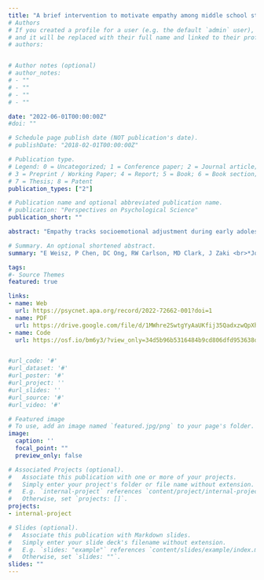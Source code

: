 ```yaml
---
title: "A brief intervention to motivate empathy among middle school students"
# Authors
# If you created a profile for a user (e.g. the default `admin` user), write the username (folder name) here 
# and it will be replaced with their full name and linked to their profile.
# authors:


# Author notes (optional)
# author_notes:
# - ""
# - ""
# - ""
# - ""

date: "2022-06-01T00:00:00Z"
#doi: ""

# Schedule page publish date (NOT publication's date).
# publishDate: "2018-02-01T00:00:00Z"

# Publication type.
# Legend: 0 = Uncategorized; 1 = Conference paper; 2 = Journal article;
# 3 = Preprint / Working Paper; 4 = Report; 5 = Book; 6 = Book section;
# 7 = Thesis; 8 = Patent
publication_types: ["2"]

# Publication name and optional abbreviated publication name.
# publication: "Perspectives on Psychological Science"
publication_short: ""

abstract: "Empathy tracks socioemotional adjustment during early adolescence, yet adolescents this age tend to show reductions in empathy compared with younger children. Here we took a novel approach to building empathy among early adolescents in four middle schools (n = 857). Rather than addressing the ability to empathize, we targeted the motivation to empathize. To do so, we leveraged strategies demonstrated to change motivation among early adolescents: social norms and mindsets. Compared with those in other conditions, students who received a norms-based intervention reported greater motivation to empathize with others, which was in turn associated with increased peer-reported prosocial behaviors, as well as lower levels of loneliness and aggression. The effects of this norms condition were strongest at schools with relatively high engagement with the intervention. Findings suggest a novel avenue for increasing empathy among early adolescents-focusing on peer-driven motivation-and underscore the importance of context in shaping intervention outcomes."

# Summary. An optional shortened abstract.
summary: "E Weisz, P Chen, DC Ong, RW Carlson, MD Clark, J Zaki <br>*Journal of Experimental Psychology: General* "

tags:
#- Source Themes
featured: true

links:
- name: Web 
  url: https://psycnet.apa.org/record/2022-72662-001?doi=1
- name: PDF
  url: https://drive.google.com/file/d/1MWhre2SwtgYyAaUKfij35QadxzwQpXhC/view?usp=sharing
- name: Code
  url: https://osf.io/bm6y3/?view_only=34d5b96b5316484b9cd806dfd953638d


#url_code: '#'
#url_dataset: '#'
#url_poster: '#'
#url_project: ''
#url_slides: ''
#url_source: '#'
#url_video: '#'

# Featured image
# To use, add an image named `featured.jpg/png` to your page's folder. 
image:
  caption: ''
  focal_point: ""
  preview_only: false

# Associated Projects (optional).
#   Associate this publication with one or more of your projects.
#   Simply enter your project's folder or file name without extension.
#   E.g. `internal-project` references `content/project/internal-project/index.md`.
#   Otherwise, set `projects: []`.
projects:
- internal-project

# Slides (optional).
#   Associate this publication with Markdown slides.
#   Simply enter your slide deck's filename without extension.
#   E.g. `slides: "example"` references `content/slides/example/index.md`.
#   Otherwise, set `slides: ""`.
slides: ""
---
```


